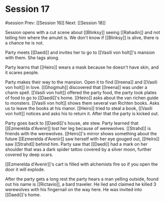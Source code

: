 # Session 17
#session
Prev: [[Session 16]]
Next: [[Session 18]]

Session opens with a cut scene about [[Blinksy]] seeing [[Rahadin]] and not telling him where the amulet is. We don't know if [[Blinksy]] is alive, there is a chance he is not.

Party meets [[Daedi]] and invites her to go to [[Vasili von holt]]'s mansion with them. She tags along. 

Party learns that [[Heiro]] wears a mask because he doesn't have skin, and it scares people.

Party makes their way to the mansion. Open it to find [[Ireena]] and [[Vasili von holt]] in love. [[Ghogmuh]] discovered that [[Ireena]] was under a charm spell. [[Vasili von holt]] offered the party food, the party took plates of food to go to [[Daedi]]'s home. [[Heiro]] asks about the van richen guide to monsters. [[Vasili von holt]] shows them several van Richten books. Asks us to leave the books at his manor. [[Heiro]] tried to steal a book, [[Vasili von holt]] notices and asks his to return it. After that the party is kicked out.

Party goes back to [[Daedi]]'s house, ate stew. Party learned that [[Ezmerelda d'Avenir]] lost her leg because of werewolves. [[Strahd]] is friends with the werewolves. [[Heiro]]'s mirror shows something about the future [[Ezmerelda d'Avenir]] saw herself with her eye gouged out, [[Heiro]] saw [[Strahd]] behind him. Party saw that [[Daedi]] had a mark on her shoulder that was a dark spider tattoo covered by a silver moon, further covered by deep scars.

[[Ezmerelda d'Avenir]]'s cart is filled with alchemists fire so if you open the door it will explode.

After the party gets a long rest the party hears a man yelling outside, found out his name is [[Rictavio]], a bard traveler. He lied and claimed he killed 3 werewolves with his fingernail on the way here. He was invited into [[Daedi]]'s home. 